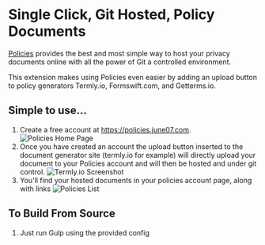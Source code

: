 # Single Click, Git Hosted, Policy Documents
[Policies](https://policies.june07.com) provides the best and most simple way to host your privacy documents online with all the power of Git a controlled environment.

This extension makes using Policies even easier by adding an upload button to policy generators Termly.io, Formswift.com, and Getterms.io.

## Simple to use...
1. Create a free account at https://policies.june07.com.
    ![Policies Home Page](https://june07.github.io/image/policies/home.png)
2. Once you have created an account the upload button inserted to the document generator site (termly.io for example) will directly upload your document to your Policies account and will then be hosted and under git control.
    ![Termly.io Screenshot](https://june07.github.io/image/policies/termly.io.Screenshot%202020-12-23%20130008.png)
3. You'll find your hosted documents in your policies account page, along with links
    ![Policies List](https://june07.github.io/image/policies/policies.png)

## To Build From Source
1. Just run Gulp using the provided config